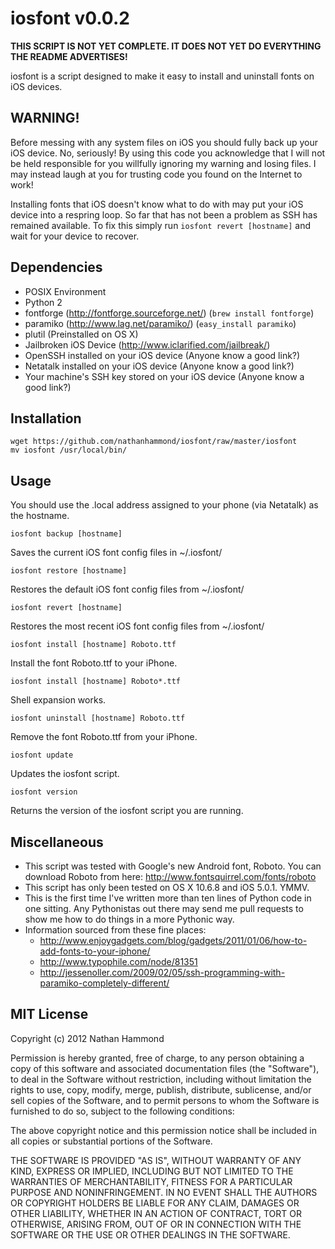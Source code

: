 # iosfont v0.0.2
**THIS SCRIPT IS NOT YET COMPLETE. IT DOES NOT YET DO EVERYTHING THE README ADVERTISES!**

iosfont is a script designed to make it easy to install and uninstall fonts on iOS devices.

## WARNING!
Before messing with any system files on iOS you should fully back up your iOS device. No, seriously! By using this code you acknowledge that I will not be held responsible for you willfully ignoring my warning and losing files. I may instead laugh at you for trusting code you found on the Internet to work!

Installing fonts that iOS doesn't know what to do with may put your iOS device into a respring loop. So far that has not been a problem as SSH has remained available. To fix this simply run ```iosfont revert [hostname]``` and wait for your device to recover.

## Dependencies
- POSIX Environment
- Python 2
- fontforge (http://fontforge.sourceforge.net/) (```brew install fontforge```)
- paramiko (http://www.lag.net/paramiko/) (```easy_install paramiko```)
- plutil (Preinstalled on OS X)
- Jailbroken iOS Device (http://www.iclarified.com/jailbreak/)
- OpenSSH installed on your iOS device (Anyone know a good link?)
- Netatalk installed on your iOS device (Anyone know a good link?)
- Your machine's SSH key stored on your iOS device (Anyone know a good link?)

## Installation
    wget https://github.com/nathanhammond/iosfont/raw/master/iosfont
    mv iosfont /usr/local/bin/

## Usage
You should use the .local address assigned to your phone (via Netatalk) as the hostname.

```iosfont backup [hostname]```

Saves the current iOS font config files in ~/.iosfont/

```iosfont restore [hostname]```

Restores the default iOS font config files from ~/.iosfont/

```iosfont revert [hostname]```

Restores the most recent iOS font config files from ~/.iosfont/

```iosfont install [hostname] Roboto.ttf```

Install the font Roboto.ttf to your iPhone.

```iosfont install [hostname] Roboto*.ttf```

Shell expansion works.

```iosfont uninstall [hostname] Roboto.ttf```

Remove the font Roboto.ttf from your iPhone.

```iosfont update```

Updates the iosfont script.

```iosfont version```

Returns the version of the iosfont script you are running.

## Miscellaneous
- This script was tested with Google's new Android font, Roboto. You can download Roboto from here: http://www.fontsquirrel.com/fonts/roboto
- This script has only been tested on OS X 10.6.8 and iOS 5.0.1. YMMV.
- This is the first time I've written more than ten lines of Python code in one sitting. Any Pythonistas out there may send me pull requests to show me how to do things in a more Pythonic way.
- Information sourced from these fine places:
  - http://www.enjoygadgets.com/blog/gadgets/2011/01/06/how-to-add-fonts-to-your-iphone/
  - http://www.typophile.com/node/81351
  - http://jessenoller.com/2009/02/05/ssh-programming-with-paramiko-completely-different/

## MIT License
Copyright (c) 2012 Nathan Hammond

Permission is hereby granted, free of charge, to any person obtaining a copy of this software and associated documentation files (the "Software"), to deal in the Software without restriction, including without limitation the rights to use, copy, modify, merge, publish, distribute, sublicense, and/or sell copies of the Software, and to permit persons to whom the Software is furnished to do so, subject to the following conditions:

The above copyright notice and this permission notice shall be included in all copies or substantial portions of the Software.

THE SOFTWARE IS PROVIDED "AS IS", WITHOUT WARRANTY OF ANY KIND, EXPRESS OR IMPLIED, INCLUDING BUT NOT LIMITED TO THE WARRANTIES OF MERCHANTABILITY, FITNESS FOR A PARTICULAR PURPOSE AND NONINFRINGEMENT. IN NO EVENT SHALL THE AUTHORS OR COPYRIGHT HOLDERS BE LIABLE FOR ANY CLAIM, DAMAGES OR OTHER LIABILITY, WHETHER IN AN ACTION OF CONTRACT, TORT OR OTHERWISE, ARISING FROM, OUT OF OR IN CONNECTION WITH THE SOFTWARE OR THE USE OR OTHER DEALINGS IN THE SOFTWARE.